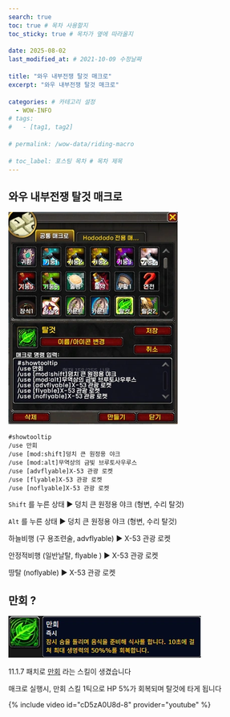 ```yaml
---
search: true
toc: true # 목차 사용할지
toc_sticky: true # 목차가 옆에 따라올지

date: 2025-08-02
last_modified_at: # 2021-10-09 수정날짜

title: "와우 내부전쟁 탈것 매크로"
excerpt: "와우 내부전쟁 탈것 매크로"

categories: # 카테고리 설정
  - WOW-INFO
# tags:
#   - [tag1, tag2]

# permalink: /wow-data/riding-macro

# toc_label: 포스팅 목차 # 목차 제목
---
```


## 와우 내부전쟁 탈것 매크로

![이미지 설명](/assets/img/wow/wowdata/2025-08-02-riding/1.webp)

```  
#showtooltip
/use 만회
/use [mod:shift]덩치 큰 원정용 야크
/use [mod:alt]무역상의 금빛 브루토사우루스
/use [advflyable]X-53 관광 로켓
/use [flyable]X-53 관광 로켓
/use [noflyable]X-53 관광 로켓
```  

<code>Shift</code> 를 누른 상태 ▶ 덩치 큰 원정용 야크 (형변, 수리 탈것)

<code>Alt</code> 를 누른 상태 ▶ 덩치 큰 원정용 야크 (형변, 수리 탈것)

하늘비행 (구 용조련술, advflyable) ▶ X-53 관광 로켓

안정적비행 (일반날탈, flyable ) ▶ X-53 관광 로켓

땅탈 (noflyable) ▶ X-53 관광 로켓





## 만회 ?

![이미지 설명](/assets/img/wow/wowdata/2025-08-02-riding/2.webp)

11.1.7 패치로 [만회](https://www.wowhead.com/ko/spell=1231411/%EB%A7%8C%ED%9A%8C) 라는 스킬이 생겼습니다

매크로 실행시, 만회 스킬 1틱으로 HP 5%가 회복되며 탈것에 타게 됩니다

{% include video id="cD5zA0U8d-8" provider="youtube" %}
